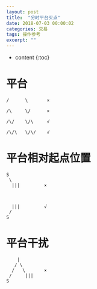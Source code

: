 ```yaml
---
layout: post
title:  "分时平台买点"
date: 2018-07-03 00:00:02
categories: 交易
tags: 操作参考
excerpt: ""
---
```


* content
{:toc}

# 平台
```
/      \       ×

/\     \/      ×

/\/    \/\     √

/\/\   \/\/    √
```

# 平台相对起点位置
```
S
 \
  |||         ×



  |||         √
 /
S
```



# 平台干扰
```
    |
   / \
  /   \       ×
 /     |||
S
```


